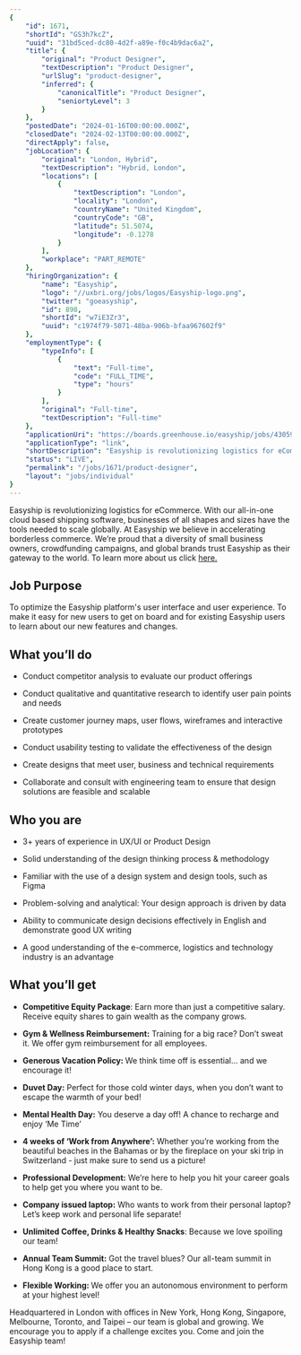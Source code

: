 ```yaml
---
{
	"id": 1671,
	"shortId": "GS3h7kcZ",
	"uuid": "31bd5ced-dc80-4d2f-a89e-f0c4b9dac6a2",
	"title": {
		"original": "Product Designer",
		"textDescription": "Product Designer",
		"urlSlug": "product-designer",
		"inferred": {
			"canonicalTitle": "Product Designer",
			"seniortyLevel": 3
		}
	},
	"postedDate": "2024-01-16T00:00:00.000Z",
	"closedDate": "2024-02-13T00:00:00.000Z",
	"directApply": false,
	"jobLocation": {
		"original": "London, Hybrid",
		"textDescription": "Hybrid, London",
		"locations": [
			{
				"textDescription": "London",
				"locality": "London",
				"countryName": "United Kingdom",
				"countryCode": "GB",
				"latitude": 51.5074,
				"longitude": -0.1278
			}
		],
		"workplace": "PART_REMOTE"
	},
	"hiringOrganization": {
		"name": "Easyship",
		"logo": "//uxbri.org/jobs/logos/Easyship-logo.png",
		"twitter": "goeasyship",
		"id": 898,
		"shortId": "w7iE3Zr3",
		"uuid": "c1974f79-5071-48ba-906b-bfaa967602f9"
	},
	"employmentType": {
		"typeInfo": [
			{
				"text": "Full-time",
				"code": "FULL_TIME",
				"type": "hours"
			}
		],
		"original": "Full-time",
		"textDescription": "Full-time"
	},
	"applicationUri": "https://boards.greenhouse.io/easyship/jobs/4305985006?gh_jid=4305985006#app",
	"applicationType": "link",
	"shortDescription": "Easyship is revolutionizing logistics for eCommerce. With our all-in-one-- cloud based shipping software, businesses of all shapes and sizes have the tools needed to scale globally. At Easyship we",
	"status": "LIVE",
	"permalink": "/jobs/1671/product-designer",
	"layout": "jobs/individual"
}
---
```

<p>Easyship is revolutionizing logistics for eCommerce. With our all-in-one cloud based shipping software, businesses of all shapes and sizes have the tools needed to scale globally. At Easyship we believe in accelerating borderless commerce. We’re proud that a diversity of small business owners, crowdfunding campaigns, and global brands trust Easyship as their gateway to the world. To learn more about us click <a target="_blank" rel="noopener noreferrer nofollow" href="https://www.easyship.com/careers">here.</a></p><h2>Job Purpose</h2><p>To optimize the Easyship platform's user interface and user experience. To make it easy for new users to get on board and for existing Easyship users to learn about our new features and changes.</p><h2>What you’ll do</h2><ul><li><p>Conduct competitor analysis to evaluate our product offerings</p></li><li><p>Conduct qualitative and quantitative research to identify user pain points and needs</p></li><li><p>Create customer journey maps, user flows, wireframes and interactive prototypes</p></li><li><p>Conduct usability testing to validate the effectiveness of the design</p></li><li><p>Create designs that meet user, business and technical requirements</p></li><li><p>Collaborate and consult with engineering team to ensure that design solutions are feasible and scalable</p></li></ul><h2>Who you are</h2><ul><li><p>3+ years of experience in UX/UI or Product Design</p></li><li><p>Solid understanding of the design thinking process &amp; methodology</p></li><li><p>Familiar with the use of a design system and design tools, such as Figma</p></li><li><p>Problem-solving and analytical: Your design approach is driven by data</p></li><li><p>Ability to communicate design decisions effectively in English and demonstrate good UX writing</p></li><li><p>A good understanding of the e-commerce, logistics and technology industry is an advantage</p></li></ul><h2>What you’ll get</h2><ul><li><p><strong>Competitive Equity Package</strong>:&nbsp;Earn more than just a competitive salary. Receive equity shares to gain wealth as the company grows.</p></li><li><p><strong>Gym &amp; Wellness Reimbursement:</strong>&nbsp;Training for a big race? Don’t sweat it. We offer gym reimbursement for all employees.</p></li><li><p><strong>Generous Vacation Policy:&nbsp;</strong>We think time off is essential… and we encourage it!</p></li><li><p><strong>Duvet Day:</strong>&nbsp;Perfect for those cold winter days, when you don’t want to escape the warmth of your bed!</p></li><li><p><strong>Mental Health Day:</strong>&nbsp;You deserve a day off! A chance to recharge and enjoy ‘Me Time’</p></li><li><p><strong>4 weeks of ‘Work from Anywhere’:</strong>&nbsp;Whether you’re working from the beautiful beaches in the Bahamas or by the fireplace on your ski trip in Switzerland - just make sure to send us a picture!</p></li><li><p><strong>Professional Development:</strong>&nbsp;We’re here to help you hit your career goals to help get you where you want to be.</p></li><li><p><strong>Company issued laptop:</strong>&nbsp;Who wants to work from their personal laptop? Let’s keep work and personal life separate!</p></li><li><p><strong>Unlimited Coffee, Drinks &amp; Healthy Snacks</strong>:&nbsp;Because we love spoiling our team!</p></li><li><p><strong>Annual Team Summit:</strong>&nbsp;Got the travel blues? Our all-team summit in Hong Kong is a good place to start.</p></li><li><p><strong>Flexible Working:&nbsp;</strong>We offer you an autonomous environment to perform at your highest level!</p></li></ul><p>Headquartered in London with offices in New York, Hong Kong, Singapore, Melbourne, Toronto, and Taipei – our team is global and growing. We encourage you to apply if a challenge excites you.<strong>&nbsp;</strong>Come and join the Easyship team!</p>
